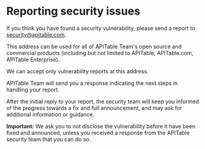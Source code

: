 # Reporting security issues

If you think you have found a security vulnerability, please send a report to [security@apitable.com](mailto:security@apitable.com). 

This address can be used for all of APITable Team's open source and commercial products (including but not limited to APITable, APITable.com, APITable Enterprise). 

We can accept only vulnerability reports at this address.

APITable Team will send you a response indicating the next steps in handling your report.

After the initial reply to your report, the security team will keep you informed of the progress towards a fix and full announcement, and may ask for additional information or guidance.

**Important:** We ask you to not disclose the vulnerability before it have been fixed and announced, unless you received a response from the APITable security team that you can do so.

